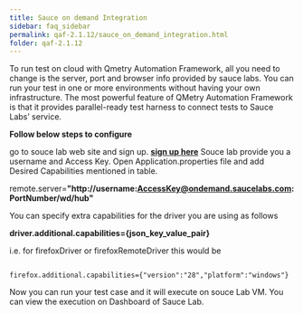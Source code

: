 ```yaml
---
title: Sauce on demand Integration
sidebar: faq_sidebar
permalink: qaf-2.1.12/sauce_on_demand_integration.html
folder: qaf-2.1.12
---
```


To run test on cloud with Qmetry Automation Framework, all you need to change is the server, port and browser info provided by sauce labs. You can run your test in one or more environments without having your own infrastructure. The most powerful feature of QMetry Automation Framework is that it provides parallel-ready test harness to connect tests to Sauce Labs’ service.

**Follow below steps to configure**

go to souce lab web site and sign up. **[sign up here](https://saucelabs.com/signup)**
Souce lab provide you a username and Access Key.
Open Application.properties file and add Desired Capabilities mentioned in table.

remote.server=**"http://username:AccessKey@ondemand.saucelabs.com:PortNumber/wd/hub"**

You can specify extra capabilities for the driver you are using as follows

**driver.additional.capabilities={json_key_value_pair}**

i.e. for firefoxDriver or firefoxRemoteDriver this would be

```properties

firefox.additional.capabilities={"version":"28","platform":"windows"}

```

Now you can run your test case and it will execute on souce Lab VM.
You can view the execution on Dashboard of Sauce Lab.

